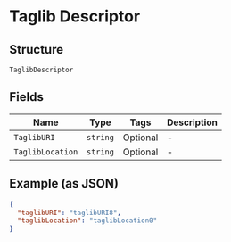
# Taglib Descriptor

## Structure

`TaglibDescriptor`

## Fields

| Name | Type | Tags | Description |
|  --- | --- | --- | --- |
| `TaglibURI` | `string` | Optional | - |
| `TaglibLocation` | `string` | Optional | - |

## Example (as JSON)

```json
{
  "taglibURI": "taglibURI8",
  "taglibLocation": "taglibLocation0"
}
```

